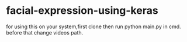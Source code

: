 # facial-expression-using-keras
for using this on your system,first clone then run python main.py in cmd.
before that change videos path.
